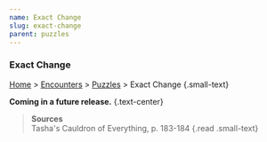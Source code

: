 ```yaml
---
name: Exact Change
slug: exact-change
parent: puzzles
---
```

### Exact Change
[Home](dm-operations-center) > [Encounters](encounters-menu) > [Puzzles](puzzles) > Exact Change {.small-text}

**Coming in a future release.** {.text-center}


> **Sources** <br/>
> Tasha's Cauldron of Everything, p. 183-184
{.read .small-text}
